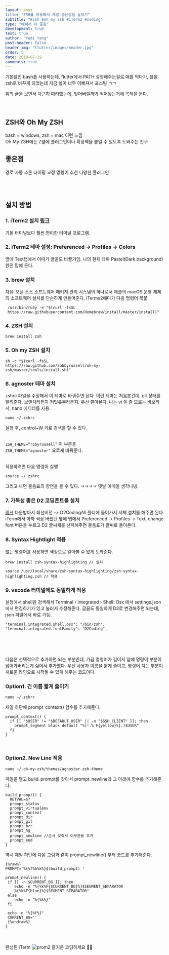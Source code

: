 ```yaml
---
layout: post
title: "ZSH를 이용해서 개발 생산성을 높이기"
subtitle: "#zsh #oh my zsh #iTerm2 #coding"
type: "예뻐서 더 좋음"
development: true
text: true
author: "Yumi Yang"
post-header: false
header-img: "flutter/images/header.jpg"
order: 5
date: 2019-07-19
comments: true
---
```


기본쉘인 bash를 사용하는데, flutter에서 PATH 설정해주는걸로 애를 먹다가, 쉘을 zsh로 바꾸게 되었는데 지금 쉘이 너무 이뻐져서 포스팅 ㄱㄱ

위의 글을 보면서 차근히 따라했는데, 잊어버릴까봐 적어놓는거에 목적을 둔다.
<br/><br/><br/>

## ZSH와 Oh My ZSH

bash = windows, zsh = mac 이런 느낌<br/>
Oh My ZSH에는 Z쉘에 플러그인이나 확장팩을 붙일 수 있도록 도와주는 친구

## 좋은점

경로 자동 추론
타이핑 교정
명령어 추천
다양한 플러그인

<br/><br/>

## 설치 방법

### 1. iTerm2 설치 [링크](https://www.iterm2.com/?source=post_page---------------------------)

기본 터미널보다 훨씬 편리한 터미널 프로그램.

### 2. iTerm2 테마 설정: Preferenced -> Profiles -> Colors

옆에 Text탭에서 이따가 글꼴도 바꿀거임.
나의 현재 테마 Pastel(Dark background) 완전 맘에 든다.

### 3. brew 설치

자유-오픈 소스 소프트웨어 패키지 관리 시스템의 하나로서 애플의 macOS 운영 체제의 소프트웨어 설치를 단순하게 만들어준다.
iTerms2에다가 다음 명령어 복붙

```
 /usr/bin/ruby -e "$(curl -fsSL
 https://raw.githubusercontent.com/Homebrew/install/master/install)"
```

### 4. ZSH 설치

```
brew install zsh
```

### 5. Oh my ZSH 설치

```
sh -c "$(curl -fsSL
https://raw.github.com/robbyrussell/oh-my-zsh/master/tools/install.sh)"
```

### 6. agnoster 테마 설치

zshrc 파일을 수정해서 이 테마로 바꿔주면 된다. 이런 테마는 처음본건데, git 상태를 알려준다. 브랜치라든지 커밋유무라든지. 우선 깔아본다.
나는 vi 쓸 줄 모르는 바보라서, nano 에디터를 사용.

```
nano ~/.zshrc
```

실행 후, control+W 키로 검색을 할 수 있다. <br/><br/>

`ZSH_THEME=”robyrussell”` 이 부분을<br/>
`ZSH_THEME="agnoster"` 요로케 바꿔준다.
<br/><br/>

적용하려면 다음 명령어 실행

```
source ~/.zshrc
```

그리고 나면 물음표의 향연을 볼 수 있다. ㅋㅋㅋㅋ 옛날 이메일 생각나넹.
<br/>

### 7. 가독성 좋은 D2 코딩폰트를 설치

[링크](https://github.com/naver/d2codingfont) 다운받아서 최선버전 -> D2CodingAll 폴더에 들어가서 서체 설치를 해주면 된다.
iTerm에서 아까 색상 바꿨던 옆에 탭에서 Preferenced -> Profiles -> Text, change font 버튼을 누르고 D2 글씨체를 선택해주면 물음표가 글씨로 돌아온다.

### 8. Syntax Hightlight 적용

없는 명령어를 사용하면 색상으로 알아볼 수 있게 도와준다.

```
brew install zsh-syntax-highlighting // 설치

source /usr/local/share/zsh-syntax-highlighting/zsh-syntax-highlighting.zsh // 적용
```

### 9. vscode 터미널에도 동일하게 적용

설정에서 shell을 검색해서
Terminal › Integrated › Shell: Osx 에서 settings.json에서 편집하기가 있고 눌러서 수정해준다.
글꼴도 동일하게 D2로 변경해주면 되는데, json 파일에서 바로 가능.

```
"terminal.integrated.shell.osx": "/bin/zsh",
"terminal.integrated.fontFamily": "D2Coding",
```

<br/><br/><br/>

다음은 선택적으로 추가하면 되는 부분인데, 가끔 명령어가 길어서 앞에 명령이 부분이 넘어가버리는게 싫어서 추가했다.
우선 사용자 이름을 짧게 줄이고, 명령어 치는 부분이 새로운 라인으로 시작될 수 있게 해주는 코드이다.

### Option1. 긴 이름 짧게 줄이기

```
nano ~/.zshrc
```

제일 하단에 prompt_context() 함수를 추가해준다.

```
prompt_context() {
  if [[ "$USER" != "$DEFAULT_USER" || -n "$SSH_CLIENT" ]]; then
    prompt_segment black default "%(!.% F{yellow}%}.)$USER"
  fi
}
```

<br/>

### Option2. New Line 적용

```
nano ~/.oh-my-zsh/themes/agnoster.zsh-theme
```

파일을 열고 build_prompt를 찾아서 prompt_newline과 그 아래에 함수를 추가해준다.

```
build_prompt() {
  RETVAL=$?
  prompt_status
  prompt_virtualenv
  prompt_context
  prompt_dir
  prompt_git
  prompt_bzr
  prompt_hg
  prompt_newline //순서 맞춰서 이부분을 추가
  prompt_end
}
```

역시 제일 하단에 다음 그림과 같이 prompt_newline() 부터 코드를 추가해준다. <br/>

```
{%raw%}
PROMPT='%{%f%b%k%}$(build_prompt) '

prompt_newline() {
 if [[ -n $CURRENT_BG ]]; then
    echo -n "%{%k%F{$CURRENT_BG}%}$SEGMENT_SEPARATOR
    %{%k%F{blue}%}$SEGMENT_SEPARATOR"
 else
    echo -n "%{%k%}"
 fi

 echo -n "%{%f%}"
 CURRENT_BG=''
 {%endraw%}
}
```

<br/><br/>
완성된 iTerm
![prom2](images/prom2.png)
즐거운 코딩하세요 👍🏻
<br/><br/>
